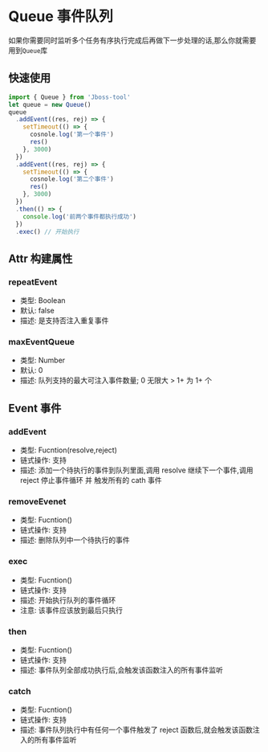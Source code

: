 # Queue 事件队列

如果你需要同时监听多个任务有序执行完成后再做下一步处理的话,那么你就需要用到`Queue`库

## 快速使用

```js
import { Queue } from 'Jboss-tool'
let queue = new Queue()
queue
  .addEvent((res, rej) => {
    setTimeout(() => {
      cosnole.log('第一个事件')
      res()
    }, 3000)
  })
  .addEvent((res, rej) => {
    setTimeout(() => {
      cosnole.log('第二个事件')
      res()
    }, 3000)
  })
  .then(() => {
    console.log('前两个事件都执行成功')
  })
  .exec() // 开始执行
```

## Attr 构建属性

### repeatEvent

- 类型: Boolean
- 默认: false
- 描述: 是支持否注入重复事件

### maxEventQueue

- 类型: Number
- 默认: 0
- 描述: 队列支持的最大可注入事件数量; 0 无限大 > 1+ 为 1+ 个

## Event 事件

### addEvent

- 类型: Fucntion(resolve,reject)
- 链式操作: 支持
- 描述: 添加一个待执行的事件到队列里面,调用 resolve 继续下一个事件,调用 reject 停止事件循环 并 触发所有的 cath 事件

### removeEvenet

- 类型: Fucntion()
- 链式操作: 支持
- 描述: 删除队列中一个待执行的事件

### exec

- 类型: Fucntion()
- 链式操作: 支持
- 描述: 开始执行队列的事件循环
- 注意: 该事件应该放到最后只执行

### then

- 类型: Fucntion()
- 链式操作: 支持
- 描述: 事件队列全部成功执行后,会触发该函数注入的所有事件监听

### catch

- 类型: Fucntion()
- 链式操作: 支持
- 描述: 事件队列执行中有任何一个事件触发了 reject 函数后,就会触发该函数注入的所有事件监听
